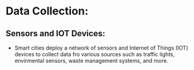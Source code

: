 # Data Collection:
 ## Sensors and IOT Devices:
  - Smart cities deploy a network of sensors and Internet of Things (IOT) devices to collect data fro various sources such as traffic lights, envirmental sensors, waste management systems, and more.
